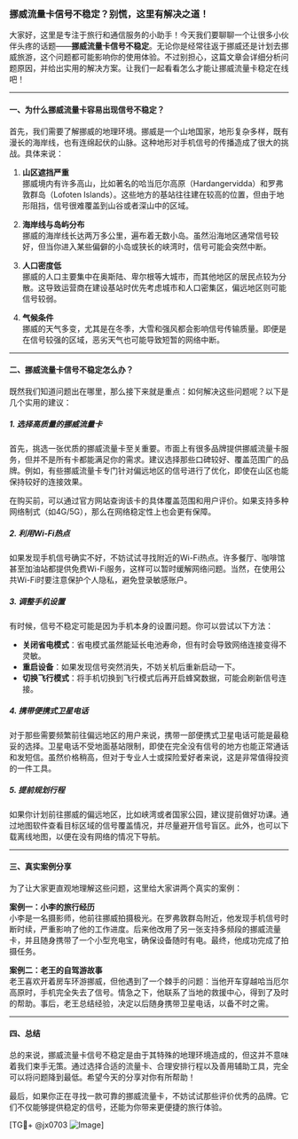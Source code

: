 ### 挪威流量卡信号不稳定？别慌，这里有解决之道！

大家好，这里是专注于旅行和通信服务的小助手！今天我们要聊聊一个让很多小伙伴头疼的话题——**挪威流量卡信号不稳定**。无论你是经常往返于挪威还是计划去挪威旅游，这个问题都可能影响你的使用体验。不过别担心，这篇文章会详细分析问题原因，并给出实用的解决方案。让我们一起看看怎么才能让挪威流量卡稳定在线吧！

---

#### 一、为什么挪威流量卡容易出现信号不稳定？

首先，我们需要了解挪威的地理环境。挪威是一个山地国家，地形复杂多样，既有漫长的海岸线，也有连绵起伏的山脉。这种地形对手机信号的传播造成了很大的挑战。具体来说：

1. **山区遮挡严重**  
   挪威境内有许多高山，比如著名的哈当厄尔高原（Hardangervidda）和罗弗敦群岛（Lofoten Islands）。这些地方的基站往往建在较高的位置，但由于地形阻挡，信号很难覆盖到山谷或者深山中的区域。

2. **海岸线与岛屿分布**  
   挪威的海岸线长达两万多公里，遍布着无数小岛。虽然沿海地区通常信号较好，但当你进入某些偏僻的小岛或狭长的峡湾时，信号可能会突然中断。

3. **人口密度低**  
   挪威的人口主要集中在奥斯陆、卑尔根等大城市，而其他地区的居民点较为分散。这导致运营商在建设基站时优先考虑城市和人口密集区，偏远地区则可能信号较弱。

4. **气候条件**  
   挪威的天气多变，尤其是在冬季，大雪和强风都会影响信号传输质量。即便是在信号较强的区域，恶劣天气也可能导致短暂的网络中断。

---

#### 二、挪威流量卡信号不稳定怎么办？

既然我们知道问题出在哪里，那么接下来就是重点：如何解决这些问题呢？以下是几个实用的建议：

##### 1. **选择高质量的挪威流量卡**
   首先，挑选一张优质的挪威流量卡至关重要。市面上有很多品牌提供挪威流量卡服务，但并不是所有卡都能满足你的需求。建议选择那些口碑较好、覆盖范围广的品牌。例如，有些挪威流量卡专门针对偏远地区的信号进行了优化，即使在山区也能保持较好的连接效果。

   在购买前，可以通过官方网站查询该卡的具体覆盖范围和用户评价。如果支持多种网络制式（如4G/5G），那么在网络稳定性上也会更有保障。

##### 2. **利用Wi-Fi热点**
   如果发现手机信号确实不好，不妨试试寻找附近的Wi-Fi热点。许多餐厅、咖啡馆甚至加油站都提供免费Wi-Fi服务，这样可以暂时缓解网络问题。当然，在使用公共Wi-Fi时要注意保护个人隐私，避免登录敏感账户。

##### 3. **调整手机设置**
   有时候，信号不稳定可能是因为手机本身的设置问题。你可以尝试以下方法：
   - **关闭省电模式**：省电模式虽然能延长电池寿命，但有时会导致网络连接变得不灵敏。
   - **重启设备**：如果发现信号突然消失，不妨关机后重新启动一下。
   - **切换飞行模式**：将手机切换到飞行模式后再开启蜂窝数据，可能会刷新信号连接。

##### 4. **携带便携式卫星电话**
   对于那些需要频繁前往偏远地区的用户来说，携带一部便携式卫星电话可能是最稳妥的选择。卫星电话不受地面基站限制，即使在完全没有信号的地方也能正常通话和发短信。虽然价格稍高，但对于专业人士或探险爱好者来说，这是非常值得投资的一件工具。

##### 5. **提前规划行程**
   如果你计划前往挪威的偏远地区，比如峡湾或者国家公园，建议提前做好功课。通过地图软件查看目标区域的信号覆盖情况，并尽量避开信号盲区。此外，也可以下载离线地图，以便在没有网络的情况下导航。

---

#### 三、真实案例分享

为了让大家更直观地理解这些问题，这里给大家讲两个真实的案例：

**案例一：小李的旅行经历**  
小李是一名摄影师，他前往挪威拍摄极光。在罗弗敦群岛附近，他发现手机信号时断时续，严重影响了他的工作进度。后来他改用了另一张支持多频段的挪威流量卡，并且随身携带了一个小型充电宝，确保设备随时有电。最终，他成功完成了拍摄任务。

**案例二：老王的自驾游故事**  
老王喜欢开着房车环游挪威，但他遇到了一个棘手的问题：当他开车穿越哈当厄尔高原时，手机完全失去了信号。情急之下，他联系了当地的救援中心，得到了及时的帮助。事后，老王总结经验，决定以后随身携带卫星电话，以备不时之需。

---

#### 四、总结

总的来说，挪威流量卡信号不稳定是由于其特殊的地理环境造成的，但这并不意味着我们束手无策。通过选择合适的流量卡、合理安排行程以及善用辅助工具，完全可以将问题降到最低。希望今天的分享对你有所帮助！

最后，如果你正在寻找一款可靠的挪威流量卡，不妨试试那些评价优秀的品牌。它们不仅能够提供稳定的信号，还能为你带来更便捷的旅行体验。

[TG💪+ @jx0703 ![Image](https://github.com/user-attachments/assets/dbca1d08-cadb-493c-b0ec-ad6f7a83f270)]